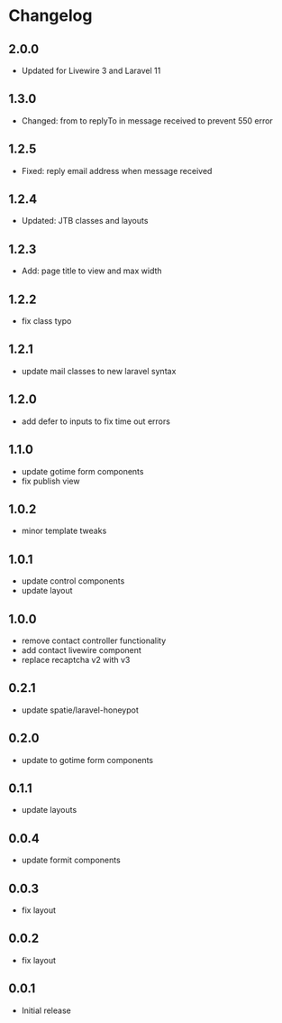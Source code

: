 # Changelog

## 2.0.0
- Updated for Livewire 3 and Laravel 11

## 1.3.0
- Changed: from to replyTo in message received to prevent 550 error

## 1.2.5
- Fixed: reply email address when message received

## 1.2.4
- Updated: JTB classes and layouts

## 1.2.3
- Add: page title to view and max width

## 1.2.2
- fix class typo

## 1.2.1
- update mail classes to new laravel syntax

## 1.2.0
- add defer to inputs to fix time out errors

## 1.1.0
- update gotime form components
- fix publish view


## 1.0.2
- minor template tweaks

## 1.0.1
- update control components
- update layout

## 1.0.0
- remove contact controller functionality
- add contact livewire component
- replace recaptcha v2 with v3

## 0.2.1
- update spatie/laravel-honeypot

## 0.2.0
- update to gotime form components

## 0.1.1
- update layouts

## 0.0.4
- update formit components

## 0.0.3
- fix layout

## 0.0.2
- fix layout

## 0.0.1
- Initial release

